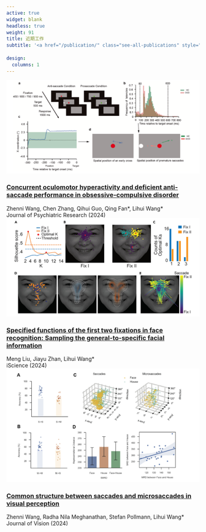 ```yaml
---
active: true
widget: blank
headless: true
weight: 91
title: 近期工作
subtitle: '<a href="/publication/" class="see-all-publications" style="font-size:18px;line-height:1.4">查看所有已发表工作</a>'

design:
  columns: 1
---
```


<div class="rw-list">

  <article class="rw-item">
    <a class="rw-thumb" href="https://www.sciencedirect.com/science/article/pii/S0022395624006332?via=ihub" target="_blank" rel="noopener">
      <img src="/media/ConcurrentOculomotor.jpg" alt="AAAI 2025 paper">
    </a>
    <div class="rw-body">
      <h3 class="rw-title">
        <a href="https://www.sciencedirect.com/science/article/pii/S0022395624006332?via=ihub" target="_blank" rel="noopener">
          Concurrent oculomotor hyperactivity and deficient anti-saccade performance in obsessive-compulsive disorder
        </a>
      </h3>
      <div class="rw-authors">Zhenni Wang, Chen Zhang, Qihui Guo, Qing Fan*, Lihui Wang*</div>
      <div class="rw-venue">Journal of Psychiatric Research (2024)</div>
    </div>
  </article>

  <div class="rw-list">

  <article class="rw-item">
    <a class="rw-thumb" href="https://www.sciencedirect.com/science/article/pii/S2589004224019114" target="_blank" rel="noopener">
      <img src="/media/SpecifiedFunctions.jpg" alt="AAAI 2025 paper">
    </a>
    <div class="rw-body">
      <h3 class="rw-title">
        <a href="https://www.sciencedirect.com/science/article/pii/S2589004224019114" target="_blank" rel="noopener">
          Specified functions of the first two fixations in face recognition: Sampling the general-to-specific facial information
        </a>
      </h3>
      <div class="rw-authors">Meng Liu, Jiayu Zhan, Lihui Wang*</div>
      <div class="rw-venue">iScience (2024)</div>
    </div>
  </article>

  <article class="rw-item">
    <a class="rw-thumb" href="https://jov.arvojournals.org/article.aspx?articleid=2793606" target="_blank" rel="noopener">
      <img src="/media/CommonStructure.jpg" alt="AAAI 2025 paper">
    </a>
    <div class="rw-body">
      <h3 class="rw-title">
        <a href="https://jov.arvojournals.org/article.aspx?articleid=2793606" target="_blank" rel="noopener">
          Common structure between saccades and microsaccades in visual perception
        </a>
      </h3>
      <div class="rw-authors">Zhenni Wang, Radha Nila Meghanathan, Stefan Pollmann, Lihui Wang*</div>
      <div class="rw-venue">Journal of Vision (2024)</div>
    </div>
  </article>

</div>
